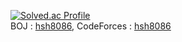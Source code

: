 [![Solved.ac Profile](http://mazassumnida.wtf/api/v2/generate_badge?boj=hsh8086)](https://solved.ac/hsh8086/)
<br/>
BOJ : [hsh8086](https://www.acmicpc.net/user/hsh8086), CodeForces : [hsh8086](https://codeforces.com/profile/hsh8086)
